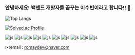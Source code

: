 ### 안녕하세요! 백엔드 개발자를 꿈꾸는 이수빈이라고 합니다!! 👋

![Top Langs](https://github-readme-stats.vercel.app/api/top-langs/?username=romay99&layout=compact)

[![Solved.ac Profile](http://mazassumnida.wtf/api/v2/generate_badge?boj=romay99)](https://solved.ac/romay99/)

![js]( https://img.shields.io/badge/Java-ED8B00?style=for-the-badge&logo=openjdk&logoColor=white)
![js](https://img.shields.io/badge/Spring-6DB33F?style=for-the-badge&logo=spring&logoColor=white)
![js](https://img.shields.io/badge/HTML-239120?style=for-the-badge&logo=html5&logoColor=white)
![js](https://img.shields.io/badge/CSS-239120?&style=for-the-badge&logo=css3&logoColor=white)
![js](https://img.shields.io/badge/JavaScript-F7DF1E?style=for-the-badge&logo=JavaScript&logoColor=white)
![js](	https://img.shields.io/badge/React-20232A?style=for-the-badge&logo=react&logoColor=61DAFB)
![js](https://img.shields.io/badge/Bootstrap-563D7C?style=for-the-badge&logo=bootstrap&logoColor=white)
![js](	https://img.shields.io/badge/MySQL-00000F?style=for-the-badge&logo=mysql&logoColor=white)
![js](	https://img.shields.io/badge/Amazon_AWS-232F3E?style=for-the-badge&logo=amazon-aws&logoColor=white)
![js](   https://img.shields.io/badge/json%20web%20tokens-323330?style=for-the-badge&logo=json-web-tokens&logoColor=pink)

✉️email : romaydev@naver.com
